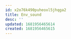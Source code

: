 ```yaml
---
id: x2o76k490puheoxl5jhqga2
title: Env_sound
desc: ''
updated: 1681956465614
created: 1681956465615
---
```

